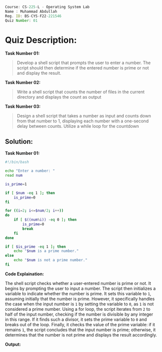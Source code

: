 ```jsx
Course: CS-225-L - Operating System Lab
Name : Muhammad Abdullah
Reg. ID: BS-CYS-F22-221546
Quiz Number: 01
```

# Quiz Description:

**Task Number 01:**
> Develop a shell script that prompts the user to enter a number. The script should then determine if the entered number is prime or not and display the result.

**Task Number 02:**
> Write a shell script that counts the number of files in the current directory and displays the count as output

**Task Number 03:**
> Design a shell script that takes a number as input and counts down from that number to 1, displaying each number with a one-second delay between counts. Utilize a while loop for the countdown

## Solution:

**Task Number 01:**

```bash
#!/bin/bash

echo "Enter a number: "
read num

is_prime=1

if [ $num -eq 1 ]; then
    is_prime=0
fi

for ((i=2; i<=$num/2; i++))
do
    if [ $((num%i)) -eq 0 ]; then
        is_prime=0
        break
    fi
done

if [ $is_prime -eq 1 ]; then
    echo "$num is a prime number."
else
    echo "$num is not a prime number."
fi
```

**Code Explaination:**

The shell script checks whether a user-entered number is prime or not. It begins by prompting the user to input a number. The script then initializes a variable to indicate whether the number is prime. It sets this variable to `1`, assuming initially that the number is prime. However, it specifically handles the case when the input number is `1` by setting the variable to `0`, as `1` is not considered a prime number. Using a for loop, the script iterates from `2` to half of the input number, checking if the number is divisible by any integer in this range. If it finds such a divisor, it sets the prime variable to `0` and breaks out of the loop. Finally, it checks the value of the prime variable: if it remains `1`, the script concludes that the input number is prime; otherwise, it determines that the number is not prime and displays the result accordingly.

**Output:**

